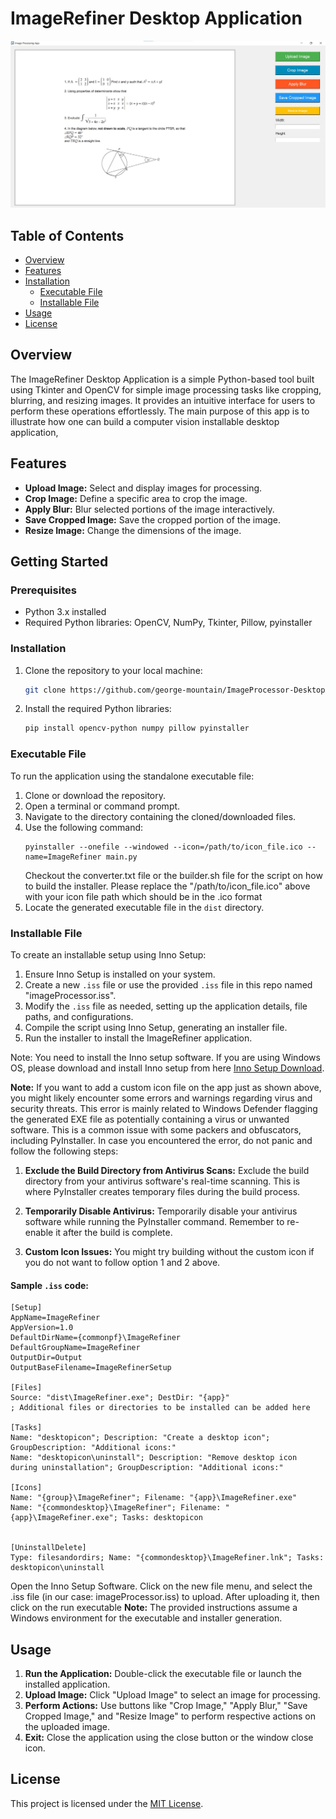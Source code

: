 
# ImageRefiner Desktop Application

![App Screenshot](screenshot_app.jpg)

## Table of Contents
- [Overview](#overview)
- [Features](#features)
- [Installation](#installation)
  - [Executable File](#executable-file)
  - [Installable File](#installable-file)
- [Usage](#usage)
- [License](#license)

## Overview
The ImageRefiner Desktop Application is a simple Python-based tool built using Tkinter and OpenCV for simple image processing tasks like cropping, blurring, and resizing images. It provides an intuitive interface for users to perform these operations effortlessly. The main purpose of this app is to illustrate how one can build a computer vision installable desktop application,

## Features
- **Upload Image:** Select and display images for processing.
- **Crop Image:** Define a specific area to crop the image.
- **Apply Blur:** Blur selected portions of the image interactively.
- **Save Cropped Image:** Save the cropped portion of the image.
- **Resize Image:** Change the dimensions of the image.


## Getting Started

### Prerequisites

- Python 3.x installed
- Required Python libraries: OpenCV, NumPy, Tkinter, Pillow, pyinstaller

### Installation

1. Clone the repository to your local machine:

   ```bash
   git clone https://github.com/george-mountain/ImageProcessor-DesktopApp.git
   ```

2. Install the required Python libraries:

   ```bash
   pip install opencv-python numpy pillow pyinstaller
   ```


### Executable File
To run the application using the standalone executable file:
1. Clone or download the repository.
2. Open a terminal or command prompt.
3. Navigate to the directory containing the cloned/downloaded files.
4. Use the following command:
    ```
    pyinstaller --onefile --windowed --icon=/path/to/icon_file.ico --name=ImageRefiner main.py
    ```
    Checkout the converter.txt file or the builder.sh file for the script on how to build the installer.
Please replace the "/path/to/icon_file.ico" above with your icon file path which should be in the .ico format
5. Locate the generated executable file in the `dist` directory.

### Installable File
To create an installable setup using Inno Setup:
1. Ensure Inno Setup is installed on your system.
2. Create a new `.iss` file or use the provided `.iss` file in this repo named "imageProcessor.iss".
3. Modify the `.iss` file as needed, setting up the application details, file paths, and configurations.
4. Compile the script using Inno Setup, generating an installer file.
5. Run the installer to install the ImageRefiner application.

Note: You need to install the Inno setup software. If you are using Windows OS, please download and install Inno setup from here [Inno Setup Download](https://jrsoftware.org/isdl.php).

**Note:** If you want to add a custom icon file on the app just as shown above, you might likely encounter some errors and warnings regarding virus and security threats. This error is mainly related to Windows Defender flagging the generated EXE file as potentially containing a virus or unwanted software. This is a common issue with some packers and obfuscators, including PyInstaller. In case you encountered the error, do not panic and follow the following steps:
1. **Exclude the Build Directory from Antivirus Scans:**
   Exclude the build directory from your antivirus software's real-time scanning. This is where PyInstaller creates temporary files during the build process.

2. **Temporarily Disable Antivirus:**
   Temporarily disable your antivirus software while running the PyInstaller command. Remember to re-enable it after the build is complete.

3. **Custom Icon Issues:**
   You might try building without the custom icon if you do not want to follow option 1 and 2 above.

#### Sample `.iss` code:
```iss
[Setup]
AppName=ImageRefiner
AppVersion=1.0
DefaultDirName={commonpf}\ImageRefiner
DefaultGroupName=ImageRefiner
OutputDir=Output
OutputBaseFilename=ImageRefinerSetup

[Files]
Source: "dist\ImageRefiner.exe"; DestDir: "{app}"
; Additional files or directories to be installed can be added here

[Tasks]
Name: "desktopicon"; Description: "Create a desktop icon"; GroupDescription: "Additional icons:"
Name: "desktopicon\uninstall"; Description: "Remove desktop icon during uninstallation"; GroupDescription: "Additional icons:"

[Icons]
Name: "{group}\ImageRefiner"; Filename: "{app}\ImageRefiner.exe"
Name: "{commondesktop}\ImageRefiner"; Filename: "{app}\ImageRefiner.exe"; Tasks: desktopicon


[UninstallDelete]
Type: filesandordirs; Name: "{commondesktop}\ImageRefiner.lnk"; Tasks: desktopicon\uninstall

```
Open the Inno Setup Software. Click on the new file menu, and select the .iss file (in our case: imageProcessor.iss) to upload. After uploading it, then click on the run executable
**Note:** The provided instructions assume a Windows environment for the executable and installer generation.
## Usage
1. **Run the Application:** Double-click the executable file or launch the installed application.
2. **Upload Image:** Click "Upload Image" to select an image for processing.
3. **Perform Actions:** Use buttons like "Crop Image," "Apply Blur," "Save Cropped Image," and "Resize Image" to perform respective actions on the uploaded image.
4. **Exit:** Close the application using the close button or the window close icon.

## License
This project is licensed under the [MIT License](https://opensource.org/license/mit/).

